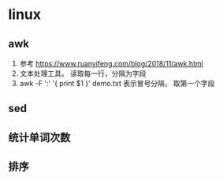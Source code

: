 # linux

## awk
1. 参考 https://www.ruanyifeng.com/blog/2018/11/awk.html
2. 文本处理工具。 读取每一行，分隔为字段
3. awk -F ':' '{ print $1 }' demo.txt  表示冒号分隔， 取第一个字段

## sed


## 统计单词次数



## 排序

